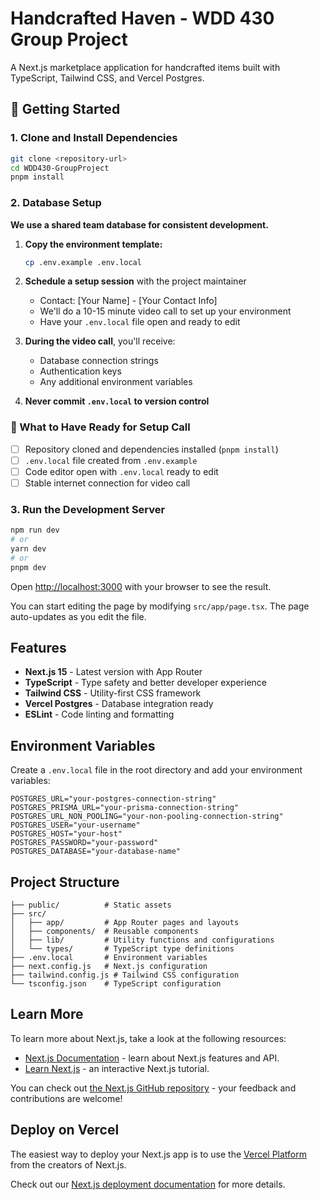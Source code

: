 # Handcrafted Haven - WDD 430 Group Project

A Next.js marketplace application for handcrafted items built with TypeScript, Tailwind CSS, and Vercel Postgres.

## 🚀 Getting Started

### 1. Clone and Install Dependencies

```bash
git clone <repository-url>
cd WDD430-GroupProject
pnpm install
```

### 2. Database Setup 

**We use a shared team database for consistent development.**

1. **Copy the environment template:**
   ```bash
   cp .env.example .env.local
   ```

2. **Schedule a setup session** with the project maintainer
   - Contact: [Your Name] - [Your Contact Info]
   - We'll do a 10-15 minute video call to set up your environment
   - Have your `.env.local` file open and ready to edit

3. **During the video call**, you'll receive:
   - Database connection strings
   - Authentication keys
   - Any additional environment variables

4. **Never commit `.env.local` to version control**

### 🎥 What to Have Ready for Setup Call
- [ ] Repository cloned and dependencies installed (`pnpm install`)
- [ ] `.env.local` file created from `.env.example`
- [ ] Code editor open with `.env.local` ready to edit
- [ ] Stable internet connection for video call

### 3. Run the Development Server

```bash
npm run dev
# or
yarn dev
# or
pnpm dev
```

Open [http://localhost:3000](http://localhost:3000) with your browser to see the result.

You can start editing the page by modifying `src/app/page.tsx`. The page auto-updates as you edit the file.

## Features

- **Next.js 15** - Latest version with App Router
- **TypeScript** - Type safety and better developer experience
- **Tailwind CSS** - Utility-first CSS framework
- **Vercel Postgres** - Database integration ready
- **ESLint** - Code linting and formatting

## Environment Variables

Create a `.env.local` file in the root directory and add your environment variables:

```env
POSTGRES_URL="your-postgres-connection-string"
POSTGRES_PRISMA_URL="your-prisma-connection-string"
POSTGRES_URL_NON_POOLING="your-non-pooling-connection-string"
POSTGRES_USER="your-username"
POSTGRES_HOST="your-host"
POSTGRES_PASSWORD="your-password"
POSTGRES_DATABASE="your-database-name"
```

## Project Structure

```
├── public/          # Static assets
├── src/
│   ├── app/         # App Router pages and layouts
│   ├── components/  # Reusable components
│   ├── lib/         # Utility functions and configurations
│   └── types/       # TypeScript type definitions
├── .env.local       # Environment variables
├── next.config.js   # Next.js configuration
├── tailwind.config.js # Tailwind CSS configuration
└── tsconfig.json    # TypeScript configuration
```

## Learn More

To learn more about Next.js, take a look at the following resources:

- [Next.js Documentation](https://nextjs.org/docs) - learn about Next.js features and API.
- [Learn Next.js](https://nextjs.org/learn) - an interactive Next.js tutorial.

You can check out [the Next.js GitHub repository](https://github.com/vercel/next.js) - your feedback and contributions are welcome!

## Deploy on Vercel

The easiest way to deploy your Next.js app is to use the [Vercel Platform](https://vercel.com/new?utm_medium=default-template&filter=next.js&utm_source=create-next-app&utm_campaign=create-next-app-readme) from the creators of Next.js.

Check out our [Next.js deployment documentation](https://nextjs.org/docs/app/building-your-application/deploying) for more details.

